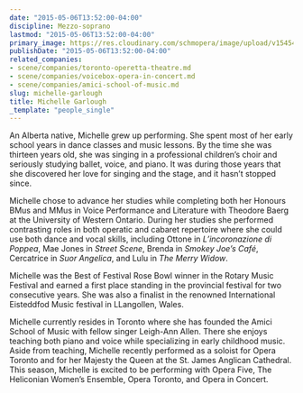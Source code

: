 ```yaml
---
date: "2015-05-06T13:52:00-04:00"
discipline: Mezzo-soprano
lastmod: "2015-05-06T13:52:00-04:00"
primary_image: https://res.cloudinary.com/schmopera/image/upload/v1545409169/media/webhook-uploads/1430934537154/michelle-Square.jpg.jpg
publishDate: "2015-05-06T13:52:00-04:00"
related_companies:
- scene/companies/toronto-operetta-theatre.md
- scene/companies/voicebox-opera-in-concert.md
- scene/companies/amici-school-of-music.md
slug: michelle-garlough
title: Michelle Garlough
_template: "people_single"
---
```


An Alberta native, Michelle grew up performing. She spent most of her early school years in dance classes and music lessons. By the time she was thirteen years old, she was singing in a professional children’s choir and seriously studying ballet, voice, and piano. It was during those years that she discovered her love for singing and the stage, and it hasn’t stopped since.

Michelle chose to advance her studies while completing both her Honours BMus and MMus in Voice Performance and Literature with Theodore Baerg at the University of Western Ontario. During her studies she performed contrasting roles in both operatic and cabaret repertoire where she could use both dance and vocal skills, including Ottone in *L’incoronazione di Poppea*, Mae Jones in *Street Scene*, Brenda in *Smokey Joe’s Café*, Cercatrice in *Suor Angelica*, and Lulu in *The Merry Widow*.

Michelle was the Best of Festival Rose Bowl winner in the Rotary Music Festival and earned a first place standing in the provincial festival for two consecutive years. She was also a finalist in the renowned International Eisteddfod Music festival in LLangollen, Wales.

Michelle currently resides in Toronto where she has founded the Amici School of Music with fellow singer Leigh-Ann Allen. There she enjoys teaching both piano and voice while specializing in early childhood music. Aside from teaching, Michelle recently performed as a soloist for Opera Toronto and for her Majesty the Queen at the St. James Anglican Cathedral. This season, Michelle is excited to be performing with Opera Five, The Heliconian Women’s Ensemble, Opera Toronto, and Opera in Concert.
 
